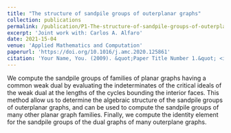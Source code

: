 ```yaml
---
title: "The structure of sandpile groups of outerplanar graphs"
collection: publications
permalink: /publication/P1-The-structure-of-sandpile-groups-of-outerplanar-graphs
excerpt: 'Joint work with: Carlos A. Alfaro'
date: 2021-15-04
venue: 'Applied Mathematics and Computation'
paperurl: 'https://doi.org/10.1016/j.amc.2020.125861'
citation: 'Your Name, You. (2009). &quot;Paper Title Number 1.&quot; <i>Journal 1</i>. 1(1).'
---
```


We compute the sandpile groups of families of planar graphs having a common weak dual by evaluating the indeterminates of the critical ideals of the weak dual at the lengths of the cycles bounding the interior faces. This method allow us to determine the algebraic structure of the sandpile groups of outerplanar graphs, and can be used to compute the sandpile groups of many other planar graph families. Finally, we compute the identity element for the sandpile groups of the dual graphs of many outerplane graphs.
